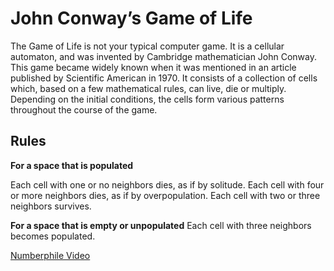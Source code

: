 # John Conway’s Game of Life
 
The Game of Life is not your typical computer game. It is a cellular automaton, and was invented by Cambridge mathematician John Conway.
This game became widely known when it was mentioned in an article published by Scientific American in 1970. It consists of a collection of cells which, based on a few mathematical rules, can live, die or multiply. Depending on the initial conditions, the cells form various patterns throughout the course of the game. 

## Rules
**For a space that is populated**

Each cell with one or no neighbors dies, as if by solitude.
Each cell with four or more neighbors dies, as if by overpopulation.
Each cell with two or three neighbors survives.

**For  a space that is empty or unpopulated**
Each cell with three neighbors becomes populated.


[Numberphile Video](https://www.youtube.com/watch?v=R9Plq-D1gEk)

